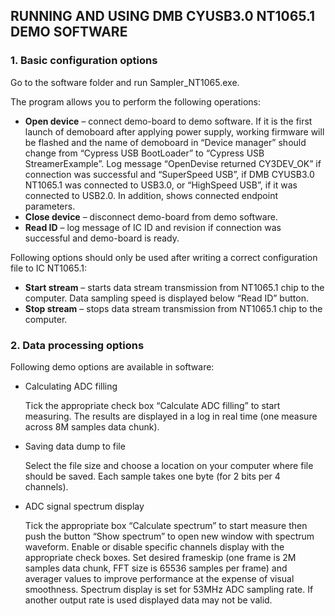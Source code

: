 ## RUNNING AND USING DMB CYUSB3.0 NT1065.1 DEMO SOFTWARE

### 1. Basic configuration options
Go to the software folder and run Sampler_NT1065.exe.

The program allows you to perform the following operations:
- **Open device** – connect demo-board to demo software. If it is the first launch of demoboard after applying power supply, working firmware will be flashed and the name of demoboard in “Device manager” should change from “Cypress USB BootLoader” to “Cypress USB StreamerExample”. Log message “OpenDevise returned CY3DEV_OK” if connection was successful and “SuperSpeed USB”, if DMB CYUSB3.0 NT1065.1 was connected to USB3.0, or “HighSpeed USB”, if it was connected to USB2.0. In addition, shows connected endpoint parameters.
- **Close device** – disconnect demo-board from demo software.
- **Read ID** – log message of IC ID and revision if connection was
successful and demo-board is ready.

Following options should only be used after writing a correct configuration file to IC NT1065.1:
- **Start stream** – starts data stream transmission from NT1065.1 chip to the computer.
Data sampling speed is displayed below “Read ID” button.
- **Stop stream** – stops data stream transmission from NT1065.1 chip to the computer.


### 2. Data processing options
Following demo options are available in software:
- Calculating ADC filling

  Tick the appropriate check box “Calculate ADC filling” to start measuring. The results are displayed in a log in real time (one measure across 8M samples data chunk).

- Saving data dump to file

  Select the file size and choose a location on your computer where file should be saved. Each sample takes one byte (for 2 bits per 4 channels).

- ADC signal spectrum display

  Tick the appropriate box “Calculate spectrum” to start measure then push the button “Show spectrum” to open new window with spectrum waveform.
  Enable or disable specific channels display with the appropriate check boxes. Set desired frameskip (one frame is 2M samples data chunk, FFT size is 65536 samples per frame) and averager values to improve performance at the expense of visual smoothness. Spectrum display is set for 53MHz ADC sampling rate. If another output rate is used displayed data may not be valid.
